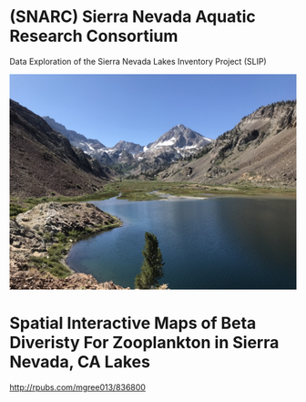 # (SNARC) Sierra Nevada Aquatic Research Consortium
Data Exploration of the Sierra Nevada Lakes Inventory Project (SLIP) 

![](Images/pic1.png)


# Spatial Interactive Maps of Beta Diveristy For Zooplankton in Sierra Nevada, CA Lakes

http://rpubs.com/mgree013/836800
